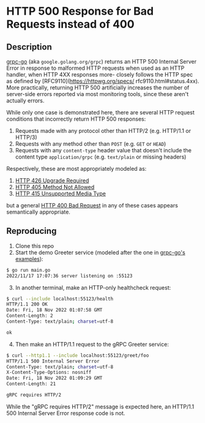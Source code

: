 # HTTP 500 Response for Bad Requests instead of 400

## Description

[grpc-go](https://github.com/grpc/grpc-go) (aka `google.golang.org/grpc`) returns an HTTP 500 Internal Server Error in response to malformed HTTP requests when used as an HTTP handler, when HTTP 4XX responses more- closely follows the HTTP spec as defined by [RFC9110](https://httpwg.org/specs/ rfc9110.html#status.4xx). More practically, returning HTTP 500 artificially increases the number of server-side errors reported via most monitoring tools, since these aren't actually errors.

While only one case is demonstrated here, there are several HTTP request conditions that incorrectly return HTTP 500 responses:

1. Requests made with any protocol other than HTTP/2 (e.g. HTTP/1.1 or HTTP/3)
2. Requests with any method other than `POST` (e.g. `GET` or `HEAD`)
3. Requests with any `content-type` header value that doesn't include the content type `application/grpc` (e.g. `text/plain` or missing headers)

Respectively, these are most appropriately modeled as:

1. [HTTP 426 Upgrade Required](https://httpwg.org/specs/rfc9110.html#status.426)
2. [HTTP 405 Method Not Allowed](https://httpwg.org/specs/rfc9110.html#status.405)
3. [HTTP 415 Unsupported Media Type](https://httpwg.org/specs/rfc9110.html#status.415)

but a general [HTTP 400 Bad Request](https://httpwg.org/specs/rfc9110.html#status.400) in any of these cases appears semantically appropriate.

## Reproducing
1. Clone this repo
2. Start the demo Greeter service (modeled after the one in [grpc-go's examples](https://github.com/grpc/grpc-go/tree/master/examples)):
```sh
$ go run main.go
2022/11/17 17:07:36 server listening on :55123
```
3. In another terminal, make an HTTP-only healthcheck request:
```sh
$ curl --include localhost:55123/health
HTTP/1.1 200 OK
Date: Fri, 18 Nov 2022 01:07:58 GMT
Content-Length: 2
Content-Type: text/plain; charset=utf-8

ok
```
4. Then make an HTTP/1.1 request to the gRPC Greeter service:
```sh
$ curl --http1.1 --include localhost:55123/greet/foo
HTTP/1.1 500 Internal Server Error
Content-Type: text/plain; charset=utf-8
X-Content-Type-Options: nosniff
Date: Fri, 18 Nov 2022 01:09:29 GMT
Content-Length: 21

gRPC requires HTTP/2
```

While the "gRPC requires HTTP/2" message is expected here, an HTTP/1.1 500 Internal Server Error response code is not.
